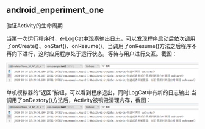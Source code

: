 ## android_enperiment_one
验证Activity的生命周期

当第一次运行程序时，在LogCat中观察输出日志，可以发现程序启动后依次调用了onCreate()、onStart()、onResume()。当调用了onResume()方法之后程序不再向下进行，这时应用程序处于运行状态，等待与用户进行交互。截图： 

![](https://github.com/BornTW/android_enperiment_one/blob/master/images/QQ20190316191835.png)  

单机模拟器的“返回”按钮，可以看到程序退出，同时LogCat中有新的日志输出.当调用了onDestory()方法后，Activity被销毁清理内存，截图：
![](https://github.com/BornTW/android_enperiment_one/blob/master/images/QQ20190316191835.png)  



